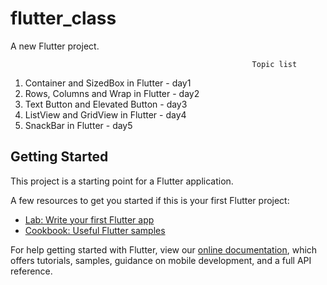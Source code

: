 # flutter_class

A new Flutter project.

                                                          Topic list

1. Container and SizedBox in Flutter - day1
2. Rows, Columns and Wrap in Flutter - day2
3. Text Button and Elevated Button - day3
4. ListView and GridView in Flutter - day4
5. SnackBar in Flutter - day5

## Getting Started

This project is a starting point for a Flutter application.

A few resources to get you started if this is your first Flutter project:

- [Lab: Write your first Flutter app](https://flutter.dev/docs/get-started/codelab)
- [Cookbook: Useful Flutter samples](https://flutter.dev/docs/cookbook)

For help getting started with Flutter, view our
[online documentation](https://flutter.dev/docs), which offers tutorials,
samples, guidance on mobile development, and a full API reference.
